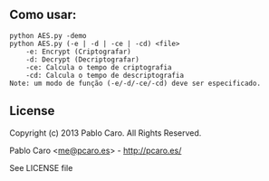 Como usar:
-----
    python AES.py -demo
    python AES.py (-e | -d | -ce | -cd) <file>
        -e: Encrypt (Criptografar)
        -d: Decrypt (Decriptografar)
        -ce: Calcula o tempo de criptografia
        -cd: Calcula o tempo de descriptografia
    Note: um modo de função (-e/-d/-ce/-cd) deve ser especificado.

License
-------

Copyright (c) 2013 Pablo Caro. All Rights Reserved.

Pablo Caro <<me@pcaro.es>> - <http://pcaro.es/>

See LICENSE file
